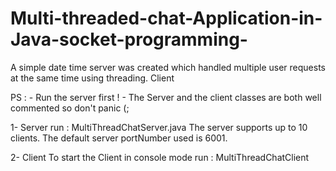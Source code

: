 # Multi-threaded-chat-Application-in-Java-socket-programming-
A simple date time server was created which handled multiple user requests at the same time using threading.
Client

PS : - Run the server first ! 
     - The Server and the client classes are both well commented so don't panic (;
     
1- Server
run : MultiThreadChatServer.java
The server supports up to 10 clients.
The default server portNumber used is 6001.

2- Client 
To start the Client in console mode 
run : MultiThreadChatClient


